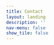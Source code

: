 ```yaml
---
title: Contact
layout: landing
description: ''
nav-menu: false
show_tile: false
---
```


<!-- Main -->
<div id="main">

</div>
